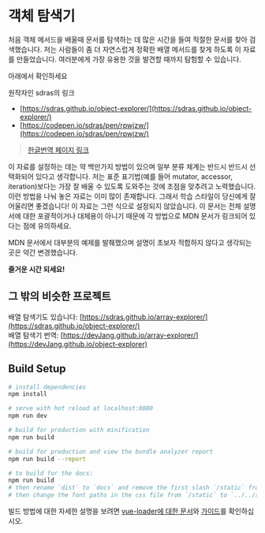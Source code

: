 # 객체 탐색기

처음 객체 메서드을 배울때 문서를 탐색하는 데 많은 시간을 들여 적절한 문서를 찾아 검색했습니다. 저는 사람들이 좀 더 자연스럽게 정확한 배열 메서드를 찾게 하도록 이 자료를 만들었습니다. 여러분에게 가장 유용한 것을 발견할 때까지 탐험할 수 있습니다.

아래에서 확인하세요

원작자인 sdras의 링크
- [https://sdras.github.io/object-explorer/](https://sdras.github.io/object-explorer/)
- [https://codepen.io/sdras/pen/rpwjzw/](https://codepen.io/sdras/pen/rpwjzw/)

>[한글번역 페이지 링크](https://devjang.github.io/object-explorer/)

이 자료를 설정하는 데는 약 백만가지 방법이 있으며 일부 분류 체계는 반드시 반드시 선택화되어 있다고 생각합니다. 저는 표준 표기법(예를 들어 mutator, accessor, iteration)보다는 가장 잘 배울 수 있도록 도와주는 것에 초점을 맞추려고 노력했습니다. 이런 방법을 나눠 놓은 자료는 이미 많이 존재합니다. 그래서 학습 스타일이 당신에게 잘 어울리면 좋겠습니다! 이 자료는 그런 식으로 설정되지 않았습니다. 이 문서는 전체 설명서에 대한 포괄적이거나 대체용이 아니기 때문에 각 방법으로 MDN 문서가 링크되어 있다는 점에 유의하세요.

MDN 문서에서 대부분의 예제를 발췌했으며 설명이 초보자 적합하지 않다고 생각되는 곳은 약간 변경했습니다.

**즐거운 시간 되세요!**

## 그 밖의 비슷한 프로젝트

배열 탐색기도 있습니다: [https://sdras.github.io/array-explorer/](https://sdras.github.io/object-explorer/)  
배열 탐색기 번역: [https://devJang.github.io/array-explorer/](https://devJang.github.io/object-explorer)

## Build Setup

```bash
# install dependencies
npm install

# serve with hot reload at localhost:8080
npm run dev

# build for production with minification
npm run build

# build for production and view the bundle analyzer report
npm run build --report

# to build for the docs:
npm run build
# then rename `dist` to `docs` and remove the first slash `/static` from `static` in `index.html`
# then change the font paths in the css file from `/static` to `../../static`
```

빌드 방법에 대한 자세한 설명을 보려면 [vue-loader에 대한 문서](https://vue-loader.vuejs.org/kr/)와 [가이드](http://vuejs-templates.github.io/webpack/)를 확인하십시오.